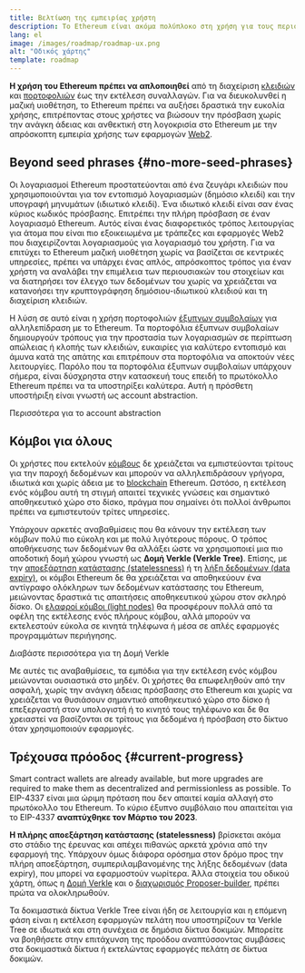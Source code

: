 ```yaml
---
title: Βελτίωση της εμπειρίας χρήστη
description: Το Ethereum είναι ακόμα πολύπλοκο στη χρήση για τους περισσότερους ανθρώπους. Για να ενθαρρυνθεί η μαζική υιοθέτηση, το Ethereum πρέπει να μειώσει δραστικά τα εμπόδια εισόδου. Οι χρήστες πρέπει να απολαμβάνουν τα οφέλη της αποκεντρωμένης, χωρίς άδεια και ανθεκτικής στη λογοκρισία πρόσβασης στο Ethereum, αλλά πρέπει να είναι εξίσου ομαλή με τη χρήση μιας παραδοσιακής εφαρμογής web2.
lang: el
image: /images/roadmap/roadmap-ux.png
alt: "Οδικός χάρτης"
template: roadmap
---
```


**Η χρήση του Ethereum πρέπει να απλοποιηθεί** από τη διαχείριση [κλειδιών](/glossary/#key) και [πορτοφολιών](/glossary/#wallet) έως την εκτέλεση συναλλαγών. Για να διευκολυνθεί η μαζική υιοθέτηση, το Ethereum πρέπει να αυξήσει δραστικά την ευκολία χρήσης, επιτρέποντας στους χρήστες να βιώσουν την πρόσβαση χωρίς την ανάγκη άδειας και ανθεκτική στη λογοκρισία στο Ethereum με την απρόσκοπτη εμπειρία χρήσης των εφαρμογών [Web2](/glossary/#web2).

## Beyond seed phrases {#no-more-seed-phrases}

Οι λογαριασμοί Ethereum προστατεύονται από ένα ζευγάρι κλειδιών που χρησιμοποιούνται για τον εντοπισμό λογαριασμών (δημόσιο κλειδί) και την υπογραφή μηνυμάτων (ιδιωτικό κλειδί). Ένα ιδιωτικό κλειδί είναι σαν ένας κύριος κωδικός πρόσβασης. Επιτρέπει την πλήρη πρόσβαση σε έναν λογαριασμό Ethereum. Αυτός είναι ένας διαφορετικός τρόπος λειτουργίας για άτομα που είναι πιο εξοικειωμένα με τράπεζες και εφαρμογές Web2 που διαχειρίζονται λογαριασμούς για λογαριασμό του χρήστη. Για να επιτύχει το Ethereum μαζική υιοθέτηση χωρίς να βασίζεται σε κεντρικές υπηρεσίες, πρέπει να υπάρχει ένας απλός, απρόσκοπτος τρόπος για έναν χρήστη να αναλάβει την επιμέλεια των περιουσιακών του στοιχείων και να διατηρήσει τον έλεγχο των δεδομένων του χωρίς να χρειάζεται να κατανοήσει την κρυπτογράφηση δημόσιου-ιδιωτικού κλειδιού και τη διαχείριση κλειδιών.

Η λύση σε αυτό είναι η χρήση πορτοφολιών [έξυπνων συμβολαίων](/glossary/#smart-contract) για αλληλεπίδραση με το Ethereum. Τα πορτοφόλια έξυπνων συμβολαίων δημιουργούν τρόπους για την προστασία των λογαριασμών σε περίπτωση απώλειας ή κλοπής των κλειδιών, ευκαιρίες για καλύτερο εντοπισμό και άμυνα κατά της απάτης και επιτρέπουν στα πορτοφόλια να αποκτούν νέες λειτουργίες. Παρόλο που τα πορτοφόλια έξυπνων συμβολαίων υπάρχουν σήμερα, είναι δύσχρηστα στην κατασκευή τους επειδή το πρωτόκολλο Ethereum πρέπει να τα υποστηρίξει καλύτερα. Αυτή η πρόσθετη υποστήριξη είναι γνωστή ως account abstraction.

<ButtonLink variant="outline-color" to="/roadmap/account-abstraction/">Περισσότερα για το account abstraction</ButtonLink>

## Κόμβοι για όλους

Οι χρήστες που εκτελούν [κόμβους](/glossary/#node) δε χρειάζεται να εμπιστεύονται τρίτους για την παροχή δεδομένων και μπορούν να αλληλεπιδράσουν γρήγορα, ιδιωτικά και χωρίς άδεια με το [blockchain](/glossary/#blockchain) Ethereum. Ωστόσο, η εκτέλεση ενός κόμβου αυτή τη στιγμή απαιτεί τεχνικές γνώσεις και σημαντικό αποθηκευτικό χώρο στο δίσκο, πράγμα που σημαίνει ότι πολλοί άνθρωποι πρέπει να εμπιστευτούν τρίτες υπηρεσίες.

Υπάρχουν αρκετές αναβαθμίσεις που θα κάνουν την εκτέλεση των κόμβων πολύ πιο εύκολη και με πολύ λιγότερους πόρους. Ο τρόπος αποθήκευσης των δεδομένων θα αλλάξει ώστε να χρησιμοποιεί μια πιο αποδοτική δομή χώρου γνωστή ως **Δομή Verkle (Verkle Tree)**. Επίσης, με την [αποεξάρτηση κατάστασης (statelessness)](/roadmap/statelessness) ή τη [λήξη δεδομένων (data expiry)](/roadmap/statelessness/#data-expiry), οι κόμβοι Ethereum δε θα χρειάζεται να αποθηκεύουν ένα αντίγραφο ολόκληρων των δεδομένων κατάστασης του Ethereum, μειώνοντας δραστικά τις απαιτήσεις αποθηκευτικού χώρου στον σκληρό δίσκο. Οι [ελαφροί κόμβοι (light nodes)](/developers/docs/nodes-and-clients/light-clients/) θα προσφέρουν πολλά από τα οφέλη της εκτέλεσης ενός πλήρους κόμβου, αλλά μπορούν να εκτελεστούν εύκολα σε κινητά τηλέφωνα ή μέσα σε απλές εφαρμογές προγραμμάτων περιήγησης.

<ButtonLink variant="outline-color" to="/roadmap/verkle-trees/">Διαβάστε περισσότερα για τη Δομή Verkle</ButtonLink>

Με αυτές τις αναβαθμίσεις, τα εμπόδια για την εκτέλεση ενός κόμβου μειώνονται ουσιαστικά στο μηδέν. Οι χρήστες θα επωφεληθούν από την ασφαλή, χωρίς την ανάγκη άδειας πρόσβασης στο Ethereum και χωρίς να χρειάζεται να θυσιάσουν σημαντικό αποθηκευτικό χώρο στο δίσκο ή επεξεργαστή στον υπολογιστή ή το κινητό τους τηλέφωνο και δε θα χρειαστεί να βασίζονται σε τρίτους για δεδομένα ή πρόσβαση στο δίκτυο όταν χρησιμοποιούν εφαρμογές.

## Τρέχουσα πρόοδος {#current-progress}

Smart contract wallets are already available, but more upgrades are required to make them as decentralized and permissionless as possible. Το EIP-4337 είναι μια ώριμη πρόταση που δεν απαιτεί καμία αλλαγή στο πρωτόκολλο του Ethereum. Το κύριο έξυπνο συμβόλαιο που απαιτείται για το EIP-4337 **αναπτύχθηκε τον Μάρτιο του 2023**.

**Η πλήρης αποεξάρτηση κατάστασης (statelessness)** βρίσκεται ακόμα στο στάδιο της έρευνας και απέχει πιθανώς αρκετά χρόνια από την εφαρμογή της. Υπάρχουν όμως διάφορα ορόσημα στον δρόμο προς την πλήρη αποεξάρτηση, συμπεριλαμβανομένης της λήξης δεδομένων (data expiry), που μπορεί να εφαρμοστούν νωρίτερα. Άλλα στοιχεία του οδικού χάρτη, όπως η [Δομή Verkle](/roadmap/verkle-trees/) και ο [διαχωρισμός Proposer-builder](/roadmap/pbs/), πρέπει πρώτα να ολοκληρωθούν.

Τα δοκιμαστικά δίκτυα Verkle Tree είναι ήδη σε λειτουργία και η επόμενη φάση είναι η εκτέλεση εφαρμογών πελάτη που υποστηρίζουν τα Verkle Tree σε ιδιωτικά και στη συνέχεια σε δημόσια δίκτυα δοκιμών. Μπορείτε να βοηθήσετε στην επιτάχυνση της προόδου αναπτύσσοντας συμβάσεις στα δοκιμαστικά δίκτυα ή εκτελώντας εφαρμογές πελάτη σε δίκτυα δοκιμών.
